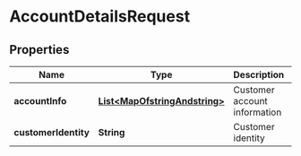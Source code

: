
# AccountDetailsRequest

## Properties
Name | Type | Description | Notes
------------ | ------------- | ------------- | -------------
**accountInfo** | [**List&lt;MapOfstringAndstring&gt;**](MapOfstringAndstring.md) | Customer account information |  [optional]
**customerIdentity** | **String** | Customer identity |  [optional]




